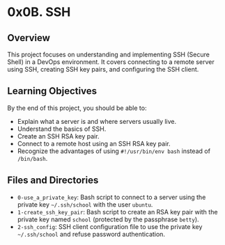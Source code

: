 # 0x0B. SSH

## Overview

This project focuses on understanding and implementing SSH (Secure Shell) in a DevOps environment. It covers connecting to a remote server using SSH, creating SSH key pairs, and configuring the SSH client.

## Learning Objectives

By the end of this project, you should be able to:

- Explain what a server is and where servers usually live.
- Understand the basics of SSH.
- Create an SSH RSA key pair.
- Connect to a remote host using an SSH RSA key pair.
- Recognize the advantages of using `#!/usr/bin/env bash` instead of `/bin/bash`.

## Files and Directories

- `0-use_a_private_key`: Bash script to connect to a server using the private key `~/.ssh/school` with the user `ubuntu`.
- `1-create_ssh_key_pair`: Bash script to create an RSA key pair with the private key named `school` (protected by the passphrase `betty`).
- `2-ssh_config`: SSH client configuration file to use the private key `~/.ssh/school` and refuse password authentication.

